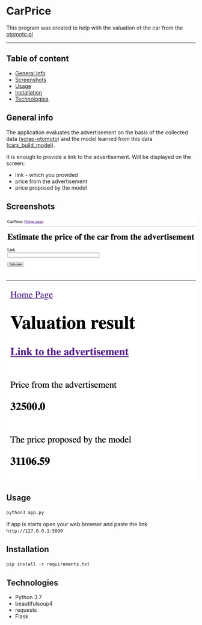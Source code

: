 # CarPrice

This program was created to help with the valuation of the car from the [otomoto.pl](https://otomoto.pl)

---
## Table of content
* [General info](#General-info)
* [Screenshots](#Screenshots)
* [Usage](#Usage)
* [Installation](#Installation)
* [Technologies](#technologies)

## General info

The application evaluates the advertisement on the basis of the collected data ([scrap-otomoto](https://github.com/jedrzejd/scrap-otomoto)) and the model learned from this data ([cars_build_model](https://github.com/jedrzejd/cars_build_model)).

It is enough to provide a link to the advertisement. Will be displayed on the screen:
* link - which you provided
* price from the advertisement
* price proposed by the model

## Screenshots

![plot](static/image1.png)

---

![plot](static/image2.png)

## Usage

```python
python3 app.py
```
If app is starts open your web browser and paste the link `http://127.0.0.1:5000`

## Installation

```python
pip install -r requirements.txt
```

## Technologies

- Python 3.7
- beautifulsoup4
- requests
- Flask

